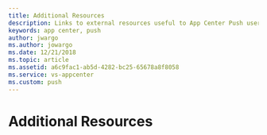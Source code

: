 ```yaml
---
title: Additional Resources
description: Links to external resources useful to App Center Push users.
keywords: app center, push
author: jwargo
ms.author: jowargo
ms.date: 12/21/2018
ms.topic: article
ms.assetid: a6c9fac1-ab5d-4282-bc25-65678a8f8058
ms.service: vs-appcenter
ms.custom: push
---
```


# Additional Resources

